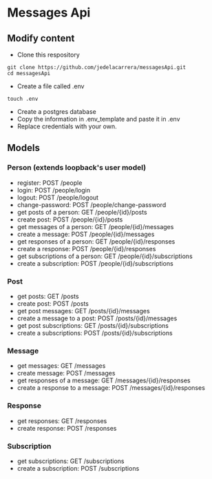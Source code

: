 # Messages Api

## Modify content

- Clone this respository
``` 
git clone https://github.com/jedelacarrera/messagesApi.git
cd messagesApi
```

- Create a file called .env
``` 
touch .env
```

- Create a postgres database
- Copy the information in .env_template and paste it in .env
- Replace credentials with your own.


## Models

### Person (extends loopback's user model)
- register: POST /people
- login: POST /people/login
- logout: POST /people/logout
- change-password: POST /people/change-password
- get posts of a person: GET /people/{id}/posts
- create post: POST /people/{id}/posts
- get messages of a person: GET /people/{id}/messages
- create a message: POST /people/{id}/messages
- get responses of a person: GET /people/{id}/responses
- create a response: POST /people/{id}/responses
- get subscriptions of a person: GET /people/{id}/subscriptions
- create a subscription: POST /people/{id}/subscriptions

### Post
- get posts: GET /posts
- create post: POST /posts
- get post messages: GET /posts/{id}/messages
- create a message to a post: POST /posts/{id}/messages
- get post subscriptions: GET /posts/{id}/subscriptions
- create a subscriptions: POST /posts/{id}/subscriptions

### Message
- get messages: GET /messages
- create message: POST /messages
- get responses of a message: GET /messages/{id}/responses
- create a response to a message: POST /messages/{id}/responses

### Response
- get responses: GET /responses
- create response: POST /responses

### Subscription
- get subscriptions: GET /subscriptions
- create a subscription: POST /subscriptions